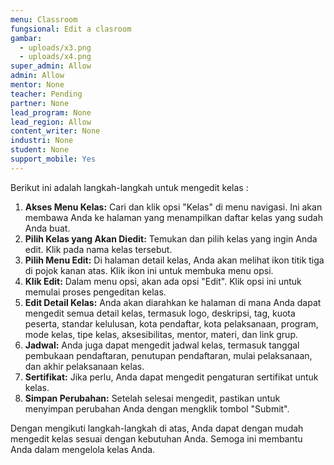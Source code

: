 ```yaml
---
menu: Classroom
fungsional: Edit a clasroom
gambar:
  - uploads/x3.png
  - uploads/x4.png
super_admin: Allow
admin: Allow
mentor: None
teacher: Pending
partner: None
lead_program: None
lead_region: Allow
content_writer: None
industri: None
student: None
support_mobile: Yes
---
```

B﻿erikut ini adalah langkah-langkah untuk mengedit kelas :

1. **Akses Menu Kelas:** Cari dan klik opsi "Kelas" di menu navigasi. Ini akan membawa Anda ke halaman yang menampilkan daftar kelas yang sudah Anda buat.
2. **Pilih Kelas yang Akan Diedit:** Temukan dan pilih kelas yang ingin Anda edit. Klik pada nama kelas tersebut.
3. **Pilih Menu Edit:** Di halaman detail kelas, Anda akan melihat ikon titik tiga di pojok kanan atas. Klik ikon ini untuk membuka menu opsi.
4. **Klik Edit:** Dalam menu opsi, akan ada opsi "Edit". Klik opsi ini untuk memulai proses pengeditan kelas.
5. **Edit Detail Kelas:** Anda akan diarahkan ke halaman di mana Anda dapat mengedit semua detail kelas, termasuk logo, deskripsi, tag, kuota peserta, standar kelulusan, kota pendaftar, kota pelaksanaan, program, mode kelas, tipe kelas, aksesibilitas, mentor, materi, dan link grup.
6. **Jadwal:** Anda juga dapat mengedit jadwal kelas, termasuk tanggal pembukaan pendaftaran, penutupan pendaftaran, mulai pelaksanaan, dan akhir pelaksanaan kelas.
7. **Sertifikat:** Jika perlu, Anda dapat mengedit pengaturan sertifikat untuk kelas.
8. **Simpan Perubahan:** Setelah selesai mengedit, pastikan untuk menyimpan perubahan Anda dengan mengklik tombol "Submit".

Dengan mengikuti langkah-langkah di atas, Anda dapat dengan mudah mengedit kelas  sesuai dengan kebutuhan Anda. Semoga ini membantu Anda dalam mengelola kelas Anda.